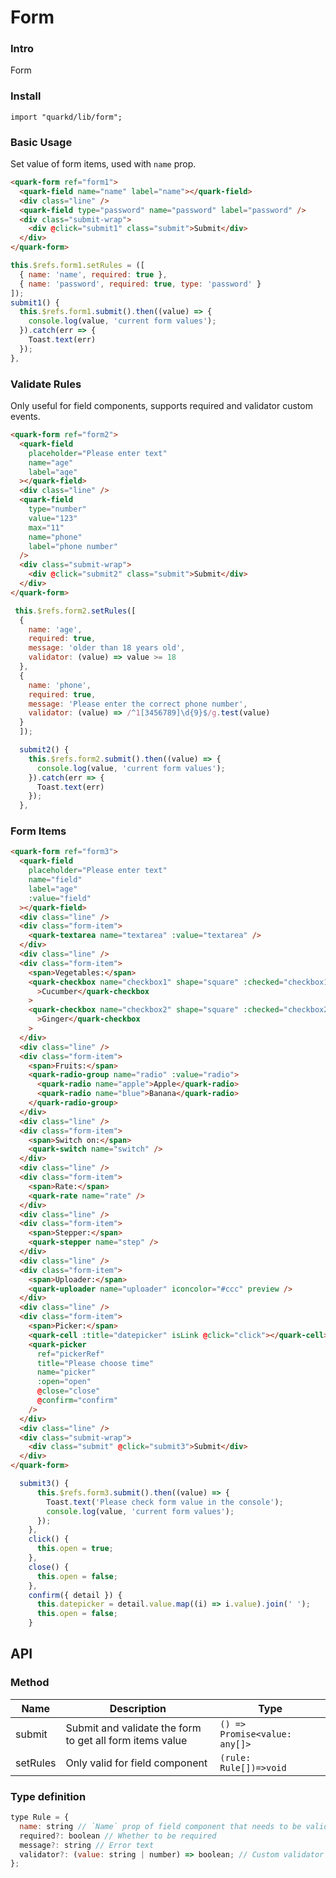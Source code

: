 # Form

### Intro

Form

### Install

```tsx
import "quarkd/lib/form";
```

### Basic Usage

Set value of form items, used with `name` prop.

```html
<quark-form ref="form1">
  <quark-field name="name" label="name"></quark-field>
  <div class="line" />
  <quark-field type="password" name="password" label="password" />
  <div class="submit-wrap">
    <div @click="submit1" class="submit">Submit</div>
  </div>
</quark-form>
```

```js
this.$refs.form1.setRules = ([
  { name: 'name', required: true },
  { name: 'password', required: true, type: 'password' }
]);
submit1() {
  this.$refs.form1.submit().then((value) => {
    console.log(value, 'current form values');
  }).catch(err => {
    Toast.text(err)
  });
},
```

### Validate Rules

Only useful for field components, supports required and validator custom events.

```html
<quark-form ref="form2">
  <quark-field
    placeholder="Please enter text"
    name="age"
    label="age"
  ></quark-field>
  <div class="line" />
  <quark-field
    type="number"
    value="123"
    max="11"
    name="phone"
    label="phone number"
  />
  <div class="submit-wrap">
    <div @click="submit2" class="submit">Submit</div>
  </div>
</quark-form>
```

```js
 this.$refs.form2.setRules([
  {
    name: 'age',
    required: true,
    message: 'older than 18 years old',
    validator: (value) => value >= 18
  },
  {
    name: 'phone',
    required: true,
    message: 'Please enter the correct phone number',
    validator: (value) => /^1[3456789]\d{9}$/g.test(value)
  }
  ]);

  submit2() {
    this.$refs.form2.submit().then((value) => {
      console.log(value, 'current form values');
    }).catch(err => {
      Toast.text(err)
    });
  },
```

### Form Items

```html
<quark-form ref="form3">
  <quark-field
    placeholder="Please enter text"
    name="field"
    label="age"
    :value="field"
  ></quark-field>
  <div class="line" />
  <div class="form-item">
    <quark-textarea name="textarea" :value="textarea" />
  </div>
  <div class="line" />
  <div class="form-item">
    <span>Vegetables:</span>
    <quark-checkbox name="checkbox1" shape="square" :checked="checkbox1"
      >Cucumber</quark-checkbox
    >
    <quark-checkbox name="checkbox2" shape="square" :checked="checkbox2"
      >Ginger</quark-checkbox
    >
  </div>
  <div class="line" />
  <div class="form-item">
    <span>Fruits:</span>
    <quark-radio-group name="radio" :value="radio">
      <quark-radio name="apple">Apple</quark-radio>
      <quark-radio name="blue">Banana</quark-radio>
    </quark-radio-group>
  </div>
  <div class="line" />
  <div class="form-item">
    <span>Switch on:</span>
    <quark-switch name="switch" />
  </div>
  <div class="line" />
  <div class="form-item">
    <span>Rate:</span>
    <quark-rate name="rate" />
  </div>
  <div class="line" />
  <div class="form-item">
    <span>Stepper:</span>
    <quark-stepper name="step" />
  </div>
  <div class="line" />
  <div class="form-item">
    <span>Uploader:</span>
    <quark-uploader name="uploader" iconcolor="#ccc" preview />
  </div>
  <div class="line" />
  <div class="form-item">
    <span>Picker:</span>
    <quark-cell :title="datepicker" isLink @click="click"></quark-cell>
    <quark-picker
      ref="pickerRef"
      title="Please choose time"
      name="picker"
      :open="open"
      @close="close"
      @confirm="confirm"
    />
  </div>
  <div class="line" />
  <div class="submit-wrap">
    <div class="submit" @click="submit3">Submit</div>
  </div>
</quark-form>
```

```js
  submit3() {
      this.$refs.form3.submit().then((value) => {
        Toast.text('Please check form value in the console');
        console.log(value, 'current form values');
      });
    },
    click() {
      this.open = true;
    },
    close() {
      this.open = false;
    },
    confirm({ detail }) {
      this.datepicker = detail.value.map((i) => i.value).join(' ');
      this.open = false;
    }
```

## API

### Method

| Name     | Description                                              | Type                          |
| -------- | -------------------------------------------------------- | ----------------------------- |
| submit   | Submit and validate the form to get all form items value | `() => Promise<value: any[]>` |
| setRules | Only valid for field component                           | `(rule: Rule[])=>void`        |

### Type definition

```js
type Rule = {
  name: string // `Name` prop of field component that needs to be validated
  required?: boolean // Whether to be required
  message?: string // Error text
  validator?: (value: string | number) => boolean; // Custom validator function
};
```
